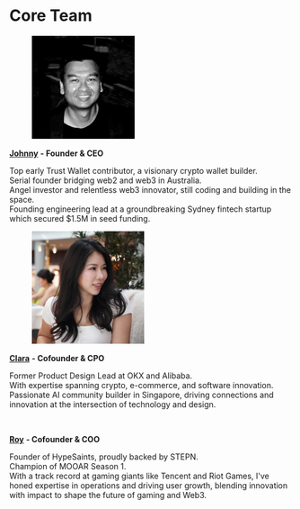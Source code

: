 # Core Team

<div align="left"><figure><img src="../.gitbook/assets/1631145533745 (1).jpeg" alt="" width="183"><figcaption></figcaption></figure></div>

[**Johnny**](https://www.linkedin.com/in/johnnyjiang1/) **- Founder & CEO**

Top early Trust Wallet contributor, a visionary crypto wallet builder. \
Serial founder bridging web2 and web3 in Australia.\
Angel investor and relentless web3 innovator, still coding and building in the space. \
Founding engineering lead at a groundbreaking Sydney fintech startup which secured $1.5M in seed funding.



<div align="left"><figure><img src="../.gitbook/assets/1682085374282 (1).jpeg" alt="" width="200"><figcaption></figcaption></figure></div>

[**Clara**](https://www.linkedin.com/in/clara-chou-6478ab13b/) **- Cofounder & CPO**

Former Product Design Lead at OKX and Alibaba.\
With expertise spanning crypto, e-commerce, and software innovation. \
Passionate AI community builder in Singapore, driving connections and innovation at the intersection of technology and design.



<div align="left"><figure><img src="../.gitbook/assets/roy pic.png" alt="" width="188"><figcaption></figcaption></figure></div>

[**Roy**](https://www.linkedin.com/in/nordicroy/) **- Cofounder & COO**

Founder of HypeSaints, proudly backed by STEPN. \
Champion of MOOAR Season 1. \
With a track record at gaming giants like Tencent and Riot Games, I've honed expertise in operations and driving user growth, blending innovation with impact to shape the future of gaming and Web3.


